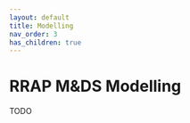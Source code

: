 ```yaml
---
layout: default
title: Modelling
nav_order: 3
has_children: true
---
```


# RRAP M&DS Modelling
<!-- 
{: .no_toc .text-delta }
* TOC
{:toc} -->
TODO